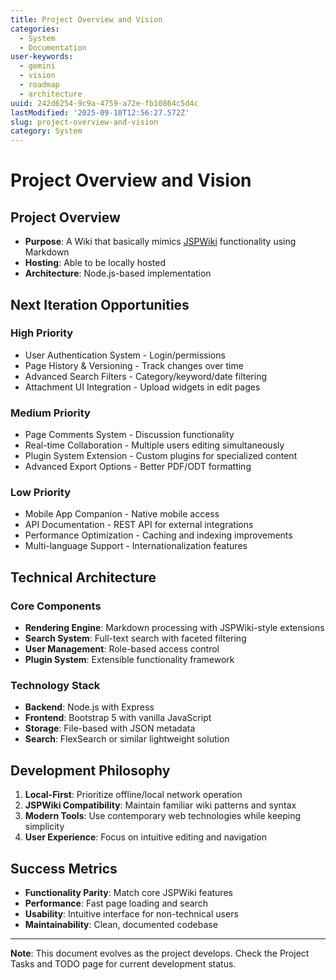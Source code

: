 ```yaml
---
title: Project Overview and Vision
categories:
  - System
  - Documentation
user-keywords:
  - gemini
  - vision
  - roadmap
  - architecture
uuid: 242d6254-9c9a-4759-a72e-fb10864c5d4c
lastModified: '2025-09-10T12:56:27.572Z'
slug: project-overview-and-vision
category: System
---
```


# Project Overview and Vision

## Project Overview

* **Purpose**: A Wiki that basically mimics [JSPWiki](https://github.com/apache/jspwiki) functionality using Markdown
* **Hosting**: Able to be locally hosted
* **Architecture**: Node.js-based implementation

## Next Iteration Opportunities

### High Priority

* User Authentication System - Login/permissions
* Page History & Versioning - Track changes over time
* Advanced Search Filters - Category/keyword/date filtering
* Attachment UI Integration - Upload widgets in edit pages

### Medium Priority

* Page Comments System - Discussion functionality
* Real-time Collaboration - Multiple users editing simultaneously
* Plugin System Extension - Custom plugins for specialized content
* Advanced Export Options - Better PDF/ODT formatting

### Low Priority

* Mobile App Companion - Native mobile access
* API Documentation - REST API for external integrations
* Performance Optimization - Caching and indexing improvements
* Multi-language Support - Internationalization features

## Technical Architecture

### Core Components
- **Rendering Engine**: Markdown processing with JSPWiki-style extensions
- **Search System**: Full-text search with faceted filtering
- **User Management**: Role-based access control
- **Plugin System**: Extensible functionality framework

### Technology Stack
- **Backend**: Node.js with Express
- **Frontend**: Bootstrap 5 with vanilla JavaScript
- **Storage**: File-based with JSON metadata
- **Search**: FlexSearch or similar lightweight solution

## Development Philosophy

1. **Local-First**: Prioritize offline/local network operation
2. **JSPWiki Compatibility**: Maintain familiar wiki patterns and syntax
3. **Modern Tools**: Use contemporary web technologies while keeping simplicity
4. **User Experience**: Focus on intuitive editing and navigation

## Success Metrics

- **Functionality Parity**: Match core JSPWiki features
- **Performance**: Fast page loading and search
- **Usability**: Intuitive interface for non-technical users
- **Maintainability**: Clean, documented codebase

---

**Note**: This document evolves as the project develops. Check the Project Tasks and TODO page for current development status.
